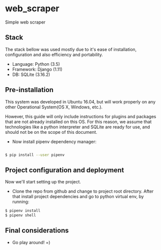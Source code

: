 # web_scraper
Simple web scraper

## Stack

The stack bellow was used mostly due to it's ease of installation, configuration and also efficiency and portability.
* Language: Python (3.5)
* Framework: Django (1.11)
* DB: SQLite (3.16.2)

## Pre-installation

This system was developed in Ubuntu 16.04, but will work properly on any other Operational System(OS X, Windows, etc.).

However, this guide will only include instructions for plugins and packages that are not already installed on this OS. For this reason, we assume that technologies like a python interpreter and SQLite are ready for use, and should not be on the scope of this document.

* Now install pipenv dependency manager:

```bash

$ pip install --user pipenv

```

## Project configuration and deployment

Now we'll start setting up the project.

* Clone the repo from github and change to project root directory. After that install project dependencies and go to python virtual env, by running:

```bash
$ pipenv install
$ pipenv shell
```



## Final considerations

* Go play around! =)
